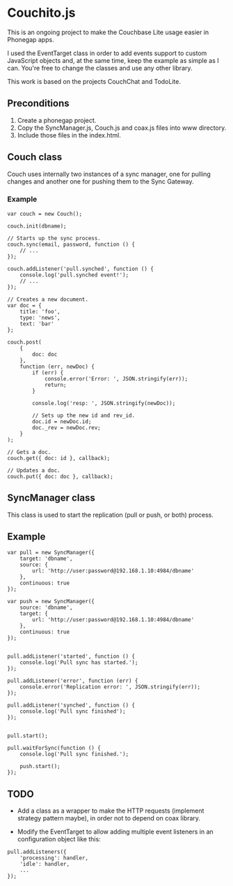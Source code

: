 # Couchito.js

This is an ongoing project to make the Couchbase Lite usage easier in Phonegap apps.

I used the EventTarget class in order to add events support to custom JavaScript objects and, at
the same time, keep the example as simple as I can. You're free to change the classes and use any 
other library.

This work is based on the projects CouchChat and TodoLite.


## Preconditions

1. Create a phonegap project.
2. Copy the SyncManager.js, Couch.js and coax.js files into www directory.
3. Include those files in the index.html.


## Couch class

Couch uses internally two instances of a sync manager, one for pulling changes and another one for
pushing them to the Sync Gateway.

### Example

```
var couch = new Couch();

couch.init(dbname);

// Starts up the sync process.
couch.sync(email, password, function () {
	// ...
});

couch.addListener('pull.synched', function () {    
    console.log('pull.synched event!');
    // ...
});

// Creates a new document.
var doc = {
    title: 'foo',
    type: 'news',
    text: 'bar'
};

couch.post(
    {
        doc: doc
    }, 
    function (err, newDoc) {
        if (err) {
            console.error('Error: ', JSON.stringify(err));
            return;
        }

        console.log('resp: ', JSON.stringify(newDoc));

        // Sets up the new id and rev_id.
        doc.id = newDoc.id;
        doc._rev = newDoc.rev;
    }
);

// Gets a doc.
couch.get({ doc: id }, callback);

// Updates a doc.
couch.put({ doc: doc }, callback);

```


## SyncManager class

This class is used to start the replication (pull or push, or both) process.

## Example

```
var pull = new SyncManager({ 
	target: 'dbname', 
	source: { 
		url: 'http://user:password@192.168.1.10:4984/dbname'
	}, 
	continuous: true 
});

var push = new SyncManager({ 
	source: 'dbname', 
	target: { 
		url: 'http://user:password@192.168.1.10:4984/dbname'
	}, 
	continuous: true 
});


pull.addListener('started', function () {
	console.log('Pull sync has started.');
});

pull.addListener('error', function (err) {
	console.error('Replication error: ', JSON.stringify(err));
});

pull.addListener('synched', function () {
	console.log('Pull sync finished');
});


pull.start();

pull.waitForSync(function () { 
	console.log('Pull sync finished.');

	push.start();
});
```


## TODO

- Add a class as a wrapper to make the HTTP requests (implement strategy pattern maybe), in order
not to depend on coax library.

- Modify the EventTarget to allow adding multiple event listeners in an configuration object like this:

```
pull.addListeners({
    'processing': handler,
    'idle': handler,
    ...
});
```


